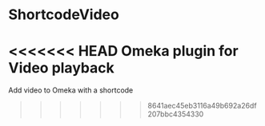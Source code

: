 # ShortcodeVideo
<<<<<<< HEAD
Omeka plugin for Video playback
=======
Add video to Omeka with a shortcode
>>>>>>> 8641aec45eb3116a49b692a26df207bbc4354330
